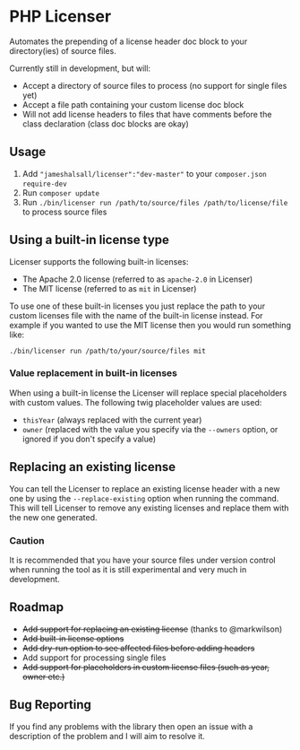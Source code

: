 # PHP Licenser #

Automates the prepending of a license header doc block to your directory(ies) of source files.

Currently still in development, but will:

- Accept a directory of source files to process (no support for single files yet)
- Accept a file path containing your custom license doc block
- Will not add license headers to files that have comments before the class declaration (class doc blocks are okay)

## Usage ##

1. Add `"jameshalsall/licenser":"dev-master"` to your `composer.json` `require-dev`
2. Run `composer update`
3. Run `./bin/licenser run /path/to/source/files /path/to/license/file` to process source files

## Using a built-in license type ##

Licenser supports the following built-in licenses:

- The Apache 2.0 license (referred to as `apache-2.0` in Licenser)
- The MIT license (referred to as `mit` in Licenser)

To use one of these built-in licenses you just replace the path to your custom licenses file with the name of the built-in
license instead. For example if you wanted to use the MIT license then you would run something like:

`./bin/licenser run /path/to/your/source/files mit`

### Value replacement in built-in licenses

When using a built-in license the Licenser will replace special placeholders with custom values. The following twig placeholder
values are used:

- `thisYear` (always replaced with the current year)
- `owner` (replaced with the value you specify via the `--owners` option, or ignored if you don't specify a value)

## Replacing an existing license ##

You can tell the Licenser to replace an existing license header with a new one by using the `--replace-existing` option
when running the command. This will tell Licenser to remove any existing licenses and replace them with the new one generated.

### Caution ###

It is recommended that you have your source files under version control when running the tool as it is still experimental
and very much in development.

## Roadmap ##

- ~~Add support for replacing an existing license~~ (thanks to @markwilson)
- ~~Add built-in license options~~
- ~~Add dry-run option to see affected files before adding headers~~
- Add support for processing single files
- ~~Add support for placeholders in custom license files (such as year, owner etc.)~~

## Bug Reporting ##

If you find any problems with the library then open an issue with a description of the problem and I will aim to resolve
it.
